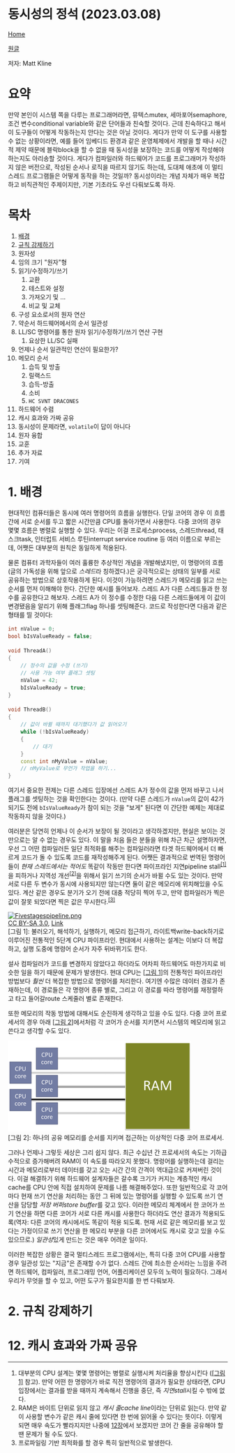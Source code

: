 # 동시성의 정석 (2023.03.08)
[Home](/)

[원글](https://assets.bitbashing.io/papers/concurrency-primer.pdf)

저자: Matt Kline

# 요약

만약 본인이 시스템 쪽을 다루는 프로그래머라면, 뮤텍스mutex, 세마포어semaphore, 조건 변수conditional variable와 같은 단어들과 친숙할 것이다. 근데 친숙하다고 해서 이 도구들이 어떻게 작동하는지 안다는 것은 아닐 것이다. 게다가 만약 이 도구를 사용할 수 없는 상황이라면, 예를 들어 임베디드 환경과 같은 운영체제에서 개발을 할 때나 시간적 제약 때문에 블락block을 할 수 없을 때 동시성을 보장하는 코드를 어떻게 작성해야 하는지도 아리송할 것이다. 게다가 컴파일러와 하드웨어가 코드를 프로그래머가 작성하지 않은 버전으로, 작성된 순서나 로직을 따르지 않기도 하는데, 도대체 애초에 이 멀티스레드 프로그램들은 어떻게 동작을 하는 것일까? 동시성이라는 개념 자체가 매우 복잡하고 비직관적인 주제이지만, 기본 기초라도 우선 다뤄보도록 하자.

# 목차

1. [배경](#1-배경)
2. [규칙 강제하기](#2-규칙-강제하기)
3. 원자성
4. 임의 크기 "원자"형
5. 읽기/수정하기/쓰기
   1. 교환
   2. 테스트와 설정
   3. 가져오기 및 ...
   4. 비교 및 교체
6. 구성 요소로서의 원자 연산
7. 약순서 하드웨어에서의 순서 일관성
8. LL/SC 명령어를 통한 원자 읽기/수정하기/쓰기 연산 구현
   1. 요상한 LL/SC 실패
9. 언제나 순서 일관적인 연산이 필요한가?
10. 메모리 순서
    1.  습득 및 방출
    2.  릴랙스드
    3.  습득-방출
    4.  소비
    5.  `HC SVNT DRACONES`
11. 하드웨어 수렴
12. 캐시 효과와 가짜 공유
13. 동시성이 문제라면, `volatile`이 답이 아니다
14. 원자 융합
15. 교훈
16. 추가 자료
17. 기여

# 1. 배경

현대적인 컴퓨터들은 동시에 여러 명령어의 흐름을 실행한다. 단일 코어의 경우 이 흐름 간에 서로 순서를 두고 짧은 시간만큼 CPU를 돌아가면서 사용한다. 다중 코어의 경우 몇몇 흐름은 병렬로 실행할 수 있다. 우리는 이걸 프로세스process, 스레드thread, 태스크task, 인터럽트 서비스 루틴interrupt service routine 등 여러 이름으로 부르는데, 어쨋든 대부분의 원칙은 동일하게 적용된다.

물론 컴퓨터 과학자들이 여러 훌륭한 추상적인 개념을 개발해냈지만, 이 명령어의 흐름(글의 가독성을 위해 앞으로 *스레드*라 칭하겠다.)은 궁극적으로는 상태의 일부를 서로 공유하는 방법으로 상호작용하게 된다. 이것이 가능하려면 스레드가 메모리를 읽고 쓰는 순서를 먼저 이해해야 한다. 간단한 예시를 들어보자. 스레드 A가 다른 스레드들과 한 정수를 공유한다고 해보자. 스레드 A가 이 정수를 수정한 다음 다른 스레드들에게 이 값이 변경됐음을 알리기 위해 플래그flag 하나를 셋팅해준다. 코드로 작성한다면 다음과 같은 형태를 띨 것이다:

```cpp
int nValue = 0;
bool bIsValueReady = false;

void ThreadA()
{
    // 정수의 값을 수정 (쓰기)
    // 사용 가능 여부 플래그 셋팅
    nValue = 42;
    bIsValueReady = true;
}

void ThreadB()
{
    // 값이 바뀔 때까지 대기했다가 값 읽어오기
    while (!bIsValueReady)
    {
        // 대기
    }
    const int nMyValue = nValue;
    // nMyValue로 무언가 작업을 하기...
}
```

여기서 중요한 전제는 다른 스레드 입장에선 스레드 A가 정수의 값을 먼저 바꾸고 나서 플래그를 셋팅하는 것을 확인한다는 것이다. (만약 다른 스레드가 `nValue`의 값이 42가 되기도 전에 `bIsValueReady`가 참이 되는 것을 "보게" 된다면 이 간단한 예제는 제대로 작동하지 않을 것이다.)

여러분은 당연히 언제나 이 순서가 보장이 될 것이라고 생각하겠지만, 현실은 보이는 것만으로는 알 수 없는 경우도 있다. 이 말을 처음 들은 분들을 위해 차근 차근 설명하자면, 우선 그 어떤 컴파일러든 일단 최적화를 해주는 컴파일러라면 타겟 하드웨어에서 더 빠르게 코드가 돌 수 있도록 코드를 재작성해주게 된다. 어쨋든 결과적으로 번역된 명령어들이 *현재 스레드에서는 적어도* 똑같이 작동만 한다면 파이프라인 지연pipeline stall<sup><a href="#footnote_1">[1]</a></sup>을 피하거나 지역성 개선<sup><a href="#footnote_2">[2]</a></sup>을 위해서 읽기 쓰기의 순서가 바뀔 수도 있는 것이다. 만약 서로 다른 두 변수가 동시에 사용되지만 않는다면 둘이 같은 메모리에 위치해있을 수도 있다. 계산 같은 경우도 분기가 오기 전에 대충 적당히 찍어 두고, 만약 컴파일러가 찍은 값이 잘못 되었다면 찍은 값은 무시한다.<sup><a href="#footnote_3">[3]</a></sup>

<p><a href="https://commons.wikimedia.org/wiki/File:Fivestagespipeline.png#/media/File:Fivestagespipeline.png"><img src="https://upload.wikimedia.org/wikipedia/commons/2/21/Fivestagespipeline.png" alt="Fivestagespipeline.png"></a><br><a href="http://creativecommons.org/licenses/by-sa/3.0/" title="Creative Commons Attribution-Share Alike 3.0">CC BY-SA 3.0</a>, <a href="https://commons.wikimedia.org/w/index.php?curid=140179">Link</a><br>[그림 1]: 불러오기, 해석하기, 실행하기, 메모리 접근하기, 라이트백write-back하기로 이루어진 전통적인 5단계 CPU 파이프라인. 현대에서 사용하는 설계는 이보다 더 복잡하고, 실행 도중에 명령어 순서가 자주 뒤바뀌기도 한다.</p>

설사 컴파일러가 코드를 변경하지 않았다고 하더라도 어차피 하드웨어도 마찬가지로 비슷한 일을 하기 때문에 문제가 발생한다. 현대 CPU는 [[그림 1](#figure_1)]의 전통적인 파이프라인 방법보다 *훨씬* 더 복잡한 방법으로 명령어를 처리한다. 여기엔 수많은 데이터 경로가 존재하는데, 이 경로들은 각 명령어 종류 별로, 그리고 이 경로를 따라 명령어를 재정렬하고 타고 들어갈route 스케줄러 별로 존재한다.

또한 메모리의 작동 방법에 대해서도 순진하게 생각하고 있을 수도 있다. 다중 코어 프로세서의 경우 아래 [[그림 2](#figure_2)]에서처럼 각 코어가 순서를 지키면서 시스템의 메모리에 읽고 쓴다고 생각할 수도 있다.

<p><img src="https://raw.githubusercontent.com/Alegruz/alegruz.github.io/master/Images/Concurrency/Figure2.png" alt="Figure2.png"><br>[그림 2]: 하나의 공유 메모리를 순서를 지키며 접근하는 이상적인 다중 코어 프로세서.</p>

그러나 언제나 그렇듯 세상은 그리 쉽지 않다. 최근 수십년 간 프로세서의 속도는 기하급수적으로 증가해버려 RAM이 이 속도를 따라오지 못했다. 명령어를 실행하는데 걸리는 시간과 메모리로부터 데이터를 갖고 오는 시간 간의 간격이 역대급으로 커져버린 것이다. 이걸 해결하기 위해 하드웨어 설계자들은 갈수록 크기가 커지는 계층적인 캐시cache를 CPU 안에 직접 설치하여 문제를 나름 해결해주었다. 또한 일반적으로 각 코어마다 현재 쓰기 연산을 처리하는 동안 그 뒤에 있는 명령어를 실행할 수 있도록 쓰기 연산을 담당할 *저장 버퍼store buffer*를 갖고 있다. 이러한 메모리 체계에서 한 코어가 쓰기 연산을 하면 다른 코어가 서로 다른 캐시를 사용한다 하더라도 연산 결과가 적용되도록(역자: 다른 코어의 캐시에서도 똑같이 적용 되도록. 현재 서로 같은 메모리를 보고 있다는 가정이므로 쓰기 연산을 한 메모리 부분을 다른 코어에서도 캐시로 갖고 있을 수도 있으므로.) *일관성*있게 만드는 것은 매우 어려운 일이다.

이러한 복잡한 상황은 결국 멀티스레드 프로그램에서는, 특히 다중 코어 CPU를 사용할 경우 일관성 있는 "지금"은 존재할 수가 없다. 스레드 간에 최소한 순서라는 느낌을 주려면 하드웨어, 컴파일러, 프로그래밍 언어, 어플리케이션 모두의 노력이 필요하다. 그래서 우리가 무엇을 할 수 있고, 어떤 도구가 필요한지를 한 번 다뤄보자.

# 2. 규칙 강제하기

# 12. 캐시 효과와 가짜 공유

---

<ol>
    <li id="footnote_1">대부분의 CPU 설계는 몇몇 명령어는 병렬로 실행시켜 처리율을 향상시킨다 (<a href="figure_1">[그림 1]</a> 참고). 만약 어떤 한 명령어가 바로 직전 명령어의 결과가 필요한 상태라면, CPU 입장에서는 결과를 받을 때까지 계속해서 진행을 중단, 즉 <i>지연stall</i>시킬 수 밖에 없다.</li>
    <li id="footnote_2">RAM은 바이트 단위로 읽지 않고 <i>캐시 줄cache line</i>이라는 단위로 읽는다. 만약 같이 사용할 변수가 같은 캐시 줄에 있다면 한 번에 읽어올 수 있다는 뜻이다. 이렇게 되면 매우 속도가 빨라지지만 나중에 <a href="#12-캐시-효과와-가짜-공유">12장</a>에서 보겠지만 코어 간 줄을 공유해야 할 땐 문제가 될 수도 있다.</li>
    <li id="footnote_3">프로파일링 기반 최적화를 할 경우 특히 일반적으로 발생한다.</li>
</ol>